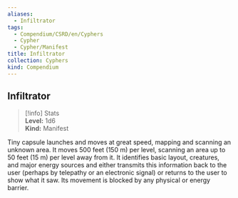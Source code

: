 ```yaml
---
aliases:
  - Infiltrator
tags:
  - Compendium/CSRD/en/Cyphers
  - Cypher
  - Cypher/Manifest
title: Infiltrator
collection: Cyphers
kind: Compendium
---
```

## Infiltrator  
>[!info] Stats  
> **Level:** 1d6  
> **Kind:** Manifest
  
Tiny capsule launches and moves at great speed, mapping and scanning an unknown area. It moves 500 feet (150 m) per level, scanning an area up to 50 feet (15 m) per level away from it. It identifies basic layout, creatures, and major energy sources and either transmits this information back to the user (perhaps by telepathy or an electronic signal) or returns to the user to show what it saw. Its movement is blocked by any physical or energy barrier.